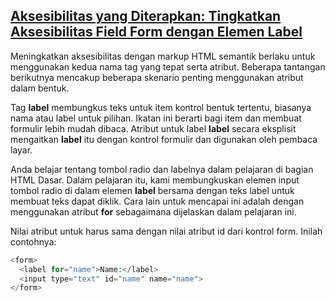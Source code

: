 ## [Aksesibilitas yang Diterapkan: Tingkatkan Aksesibilitas Field Form dengan Elemen Label](https://learn.freecodecamp.org/responsive-web-design/applied-accessibility/improve-form-field-accessibility-with-the-label-element "koala")

Meningkatkan aksesibilitas dengan markup HTML semantik berlaku untuk menggunakan kedua nama tag yang tepat serta atribut. Beberapa tantangan berikutnya mencakup beberapa skenario penting menggunakan atribut dalam bentuk.

Tag **label** membungkus teks untuk item kontrol bentuk tertentu, biasanya nama atau label untuk pilihan. Ikatan ini berarti bagi item dan membuat formulir lebih mudah dibaca. Atribut untuk label **label** secara eksplisit mengaitkan **label** itu dengan kontrol formulir dan digunakan oleh pembaca layar.

Anda belajar tentang tombol radio dan labelnya dalam pelajaran di bagian HTML Dasar. Dalam pelajaran itu, kami membungkuskan elemen input tombol radio di dalam elemen **label** bersama dengan teks label untuk membuat teks dapat diklik. Cara lain untuk mencapai ini adalah dengan menggunakan atribut **for** sebagaimana dijelaskan dalam pelajaran ini.

Nilai atribut untuk harus sama dengan nilai atribut id dari kontrol form. Inilah contohnya:

```php
<form>
  <label for="name">Name:</label>
  <input type="text" id="name" name="name">
</form>
```



